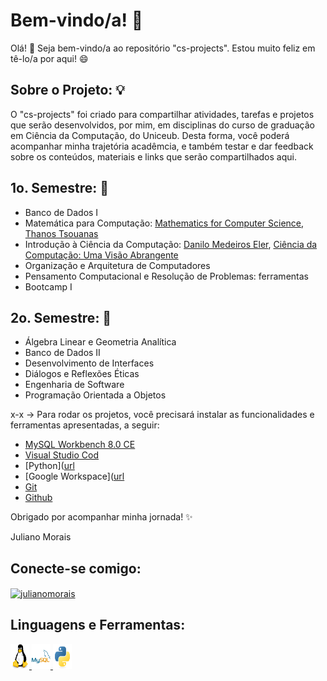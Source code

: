 # Bem-vindo/a! 🎉
Olá! 👋 Seja bem-vindo/a ao repositório "cs-projects". Estou muito feliz em tê-lo/a por aqui! 😄

## Sobre o Projeto: 💡
O "cs-projects" foi criado para compartilhar atividades, tarefas e projetos que serão desenvolvidos, por mim, em disciplinas do curso de graduação em Ciência da Computação, do Uniceub. 
Desta forma, você poderá acompanhar minha trajetória acadêmcia, e também testar e dar feedback sobre os conteúdos, materiais e links que serão compartilhados aqui.

## 1o. Semestre: 🚀
- Banco de Dados I
- Matemática para Computação: [Mathematics for Computer Science](https://courses.csail.mit.edu/6.042/spring18/mcs.pdf), [Thanos Tsouanas](https://www.tsouanas.org/teaching/fmc1/2023.2/)  
- Introdução à Ciência da Computação: [Danilo Medeiros Eler](https://daniloeler.github.io/teaching/ICC2020/index.html), [Ciência da Computação: Uma Visão Abrangente](https://www.amazon.com.br/Ci%C3%AAncia-Computa%C3%A7%C3%A3o-Uma-Vis%C3%A3o-Abrangente/dp/8582600305/ref=sr_1_3?dib=eyJ2IjoiMSJ9.uFa717aeKPsoZqNa-dgKoKHFrZWeSweQaX0zZadPCqZVJkW48WYm-6qfvyX1tAKM6inIyQ8lbEVMWyYCHYMyg6Og7RgwgYpjP_hv9AvkmtnD6AQ8ULGx4ZoxSwANxJO7i3PIBKMsrWfQOAwrQdtjc4SWhdwQXBPurBdiYp2aHFRr0auGecOAahWnj-1JGCOMUbA4u4QM_npMoGxrcr2i4OTKAG1donY4Tj64lnQDTQo.GdWc9HphLsah6ql8B_0JXd6LmM0EY8IxWQK5LDMELsM&dib_tag=se&keywords=introducao+a+ciencia+da+computacao&qid=1734799288&s=books&sr=1-3&ufe=app_do%3Aamzn1.fos.6a09f7ec-d911-4889-ad70-de8dd83c8a74) 
- Organização e Arquitetura de Computadores
- Pensamento Computacional e Resolução de Problemas: ferramentas 
- Bootcamp I

## 2o. Semestre: 🚀
- Álgebra Linear e Geometria Analítica	
- Banco de Dados II	
- Desenvolvimento de Interfaces	
- Diálogos e Reflexões Éticas
- Engenharia de Software
- Programação Orientada a Objetos	

x-x -> Para rodar os projetos, você precisará instalar as funcionalidades e ferramentas apresentadas, a seguir:
- [MySQL Workbench 8.0 CE](https://www.mysql.com/products/workbench/)
- [Visual Studio Cod](https://code.visualstudio.com/) 
- [Python]([url](https://www.jetbrains.com/pycharm/)
- [Google Workspace]([url](https://workspace.google.com/intl/pt-BR/)
- [Git](https://git-scm.com/)
- [Github](https://github.com/)

Obrigado por acompanhar minha jornada! ✨

Juliano Morais 

<h2 align="left">Conecte-se comigo:</h2>
<p align="left">
<a href="https://linkedin.com/in/julianomorais" target="blank"><img align="center" src="https://raw.githubusercontent.com/rahuldkjain/github-profile-readme-generator/master/src/images/icons/Social/linked-in-alt.svg" alt="julianomorais" height="30" width="20" /></a>
</p>

<h2 align="left">Linguagens e Ferramentas:</h2>
<p align="left"> <a href="https://www.linux.org/" target="_blank" rel="noreferrer"> <img src="https://raw.githubusercontent.com/devicons/devicon/master/icons/linux/linux-original.svg" alt="linux" width="30" height="40"/> </a> <a href="https://www.mysql.com/" target="_blank" rel="noreferrer"> <img src="https://raw.githubusercontent.com/devicons/devicon/master/icons/mysql/mysql-original-wordmark.svg" alt="mysql" width="30" height="40"/> </a> <a href="https://www.python.org" target="_blank" rel="noreferrer"> <img src="https://raw.githubusercontent.com/devicons/devicon/master/icons/python/python-original.svg" alt="python" width="30" height="40"/> </a> </p>
